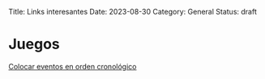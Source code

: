 Title: Links interesantes
Date: 2023-08-30
Category: General
Status: draft


# Juegos

[Colocar eventos en orden cronológico](https://timeline.games/es/)

